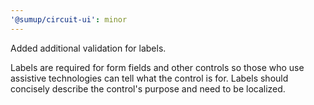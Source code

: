 ```yaml
---
'@sumup/circuit-ui': minor
---
```


Added additional validation for labels.

Labels are required for form fields and other controls so those who use assistive technologies can tell what the control is for. Labels should concisely describe the control's purpose and need to be localized.
